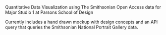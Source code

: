 Quantitative Data Visualization using The Smithsonian Open Access data for Major Studio 1 at Parsons School of Design

Currently includes a hand drawn mockup with design concepts and an API query that queries the Smithsonian National Portrait Gallery data. 
